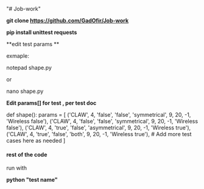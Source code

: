 
"# Job-work" 

**git clone https://github.com/GadOfir/Job-work**

**pip install unittest requests**

**edit test params  **

exmaple:

notepad shape.py

or

nano shape.py

**Edit params[] for test , per test doc**

def shape():
    params = [
        ('CLAW', 4, 'false', 'false', 'symmetrical', 9, 20, -1, 'Wireless false'),
        ('CLAW', 4, 'false', 'false', 'symmetrical', 9, 20, -1, 'Wireless false'),
        ('CLAW', 4, 'true', 'false', 'asymmetrical', 9, 20, -1, 'Wireless true'),
        ('CLAW', 4, 'true', 'false', 'both', 9, 20, -1, 'Wireless true'),
        # Add more test cases here as needed
    ]
#### rest of the code 


run with 

**python "test name"**
